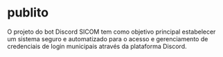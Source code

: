 # publito
O projeto do bot Discord SICOM tem como objetivo principal estabelecer um sistema seguro e automatizado para o acesso e gerenciamento de credenciais de login municipais através da plataforma Discord.
